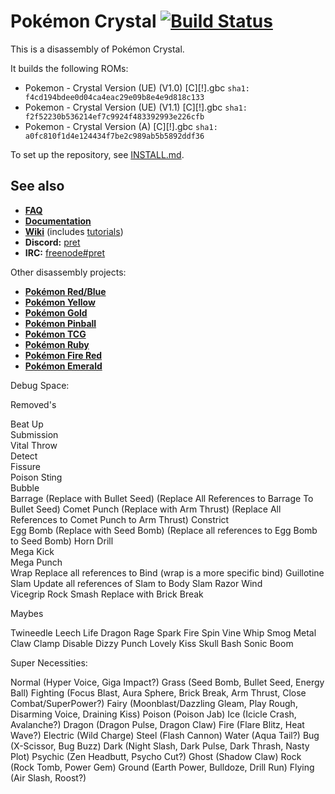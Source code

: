 # Pokémon Crystal [![Build Status][travis-badge]][travis]

This is a disassembly of Pokémon Crystal.

It builds the following ROMs:

- Pokemon - Crystal Version (UE) (V1.0) [C][!].gbc `sha1: f4cd194bdee0d04ca4eac29e09b8e4e9d818c133`
- Pokemon - Crystal Version (UE) (V1.1) [C][!].gbc `sha1: f2f52230b536214ef7c9924f483392993e226cfb`
- Pokemon - Crystal Version (A) [C][!].gbc `sha1: a0fc810f1d4e124434f7be2c989ab5b5892ddf36`

To set up the repository, see [INSTALL.md](INSTALL.md).

## See also

- [**FAQ**](FAQ.md)
- [**Documentation**][docs]
- [**Wiki**][wiki] (includes [tutorials][tutorials])
- **Discord:** [pret][discord]
- **IRC:** [freenode#pret][irc]

Other disassembly projects:

- [**Pokémon Red/Blue**][pokered]
- [**Pokémon Yellow**][pokeyellow]
- [**Pokémon Gold**][pokegold]
- [**Pokémon Pinball**][pokepinball]
- [**Pokémon TCG**][poketcg]
- [**Pokémon Ruby**][pokeruby]
- [**Pokémon Fire Red**][pokefirered]
- [**Pokémon Emerald**][pokeemerald]

[pokered]: https://github.com/pret/pokered
[pokeyellow]: https://github.com/pret/pokeyellow
[pokegold]: https://github.com/pret/pokegold
[pokepinball]: https://github.com/pret/pokepinball
[poketcg]: https://github.com/pret/poketcg
[pokeruby]: https://github.com/pret/pokeruby
[pokefirered]: https://github.com/pret/pokefirered
[pokeemerald]: https://github.com/pret/pokeemerald
[docs]: https://pret.github.io/pokecrystal/
[wiki]: https://github.com/pret/pokecrystal/wiki
[tutorials]: https://github.com/pret/pokecrystal/wiki/Tutorials
[discord]: https://discord.gg/d5dubZ3
[irc]: https://kiwiirc.com/client/irc.freenode.net/?#pret
[travis]: https://travis-ci.org/pret/pokecrystal
[travis-badge]: https://travis-ci.org/pret/pokecrystal.svg?branch=master

Debug Space:

Removed's

Beat Up 		
Submission		
Vital Throw		
Detect			
Fissure			
Poison Sting	
Bubble			
Barrage			(Replace with Bullet Seed) (Replace All References to Barrage To Bullet Seed)
Comet Punch		(Replace with Arm Thrust) (Replace All References to Comet Punch to Arm Thrust)
Constrict		
Egg Bomb		(Replace with Seed Bomb) (Replace all references to Egg Bomb to Seed Bomb)
Horn Drill		
Mega Kick		
Mega Punch		
Wrap			Replace all references to Bind (wrap is a more specific bind)
Guillotine		
Slam			Update all references of Slam to Body Slam
Razor Wind		
Vicegrip
Rock Smash		Replace with Brick Break

Maybes

Twineedle
Leech Life
Dragon Rage
Spark
Fire Spin
Vine Whip
Smog
Metal Claw
Clamp
Disable
Dizzy Punch
Lovely Kiss
Skull Bash
Sonic Boom


Super Necessities:

Normal			(Hyper Voice, Giga Impact?)
Grass			(Seed Bomb, Bullet Seed, Energy Ball)
Fighting		(Focus Blast, Aura Sphere, Brick Break, Arm Thrust, Close Combat/SuperPower?)
Fairy			(Moonblast/Dazzling Gleam, Play Rough, Disarming Voice, Draining Kiss)
Poison			(Poison Jab)
Ice				(Icicle Crash, Avalanche?)
Dragon			(Dragon Pulse, Dragon Claw)
Fire 			(Flare Blitz, Heat Wave?)
Electric		(Wild Charge)
Steel			(Flash Cannon)
Water			(Aqua Tail?)
Bug				(X-Scissor, Bug Buzz)
Dark			(Night Slash, Dark Pulse, Dark Thrash, Nasty Plot)
Psychic			(Zen Headbutt, Psycho Cut?)
Ghost			(Shadow Claw)
Rock			(Rock Tomb, Power Gem)
Ground			(Earth Power, Bulldoze, Drill Run)
Flying			(Air Slash, Roost?)
